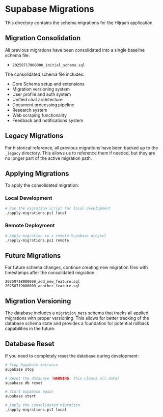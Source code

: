 # Supabase Migrations

This directory contains the schema migrations for the Hijraah application.

## Migration Consolidation

All previous migrations have been consolidated into a single baseline schema file:

- `20250717000000_initial_schema.sql`

The consolidated schema file includes:

- Core Schema setup and extensions
- Migration versioning system
- User profile and auth system
- Unified chat architecture
- Document processing pipeline
- Research system
- Web scraping functionality
- Feedback and notifications system

## Legacy Migrations

For historical reference, all previous migrations have been backed up to the `_legacy` directory. This allows us to reference them if needed, but they are no longer part of the active migration path.

## Applying Migrations

To apply the consolidated migration:

### Local Development

```bash
# Run the migration script for local development
./apply-migrations.ps1 local
```

### Remote Deployment

```bash
# Apply migration to a remote Supabase project
./apply-migrations.ps1 remote
```

## Future Migrations

For future schema changes, continue creating new migration files with timestamps after the consolidated migration:

```
20250718000000_add_new_feature.sql
20250719000000_another_feature.sql
```

## Migration Versioning

The database includes a `migration_meta` schema that tracks all applied migrations with proper versioning. This allows for better tracking of the database schema state and provides a foundation for potential rollback capabilities in the future.

## Database Reset

If you need to completely reset the database during development:

```bash
# Stop Supabase instance
supabase stop

# Reset the database (WARNING: This clears all data)
supabase db reset

# Start Supabase again
supabase start

# Apply the consolidated migration
./apply-migrations.ps1 local
```
